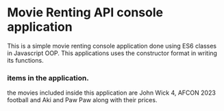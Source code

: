 # Movie Renting API console application

This is a simple movie renting console application done using ES6 classes in Javascript OOP. This applications uses the constructor format in writing its functions.

### items in the application.

the movies included inside this application are John Wick 4, AFCON 2023 football and Aki and Paw Paw along with their prices.
